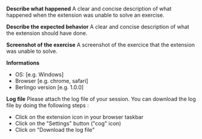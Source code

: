 ﻿---
name: Solving issue
about: The extension was unable to solve an exercise
title: ''
labels: ''
assignees: ''

---

**Describe what happened**
A clear and concise description of what happened when the extension was unable to solve an exercise.

**Describe the expected behavior**
A clear and concise description of what the extension should have done.

**Screenshot of the exercise**
A screenshot of the exercice that the extension was unable to solve.

**Informations**

- OS: [e.g. Windows]
- Browser [e.g. chrome, safari]
- Berlingo version [e.g. 1.0.0]

**Log file**
Please attach the log file of your session. You can download the log file by doing the following steps :

- Click on the extension icon in your browser taskbar
- Click on the "Settings" button ("cog" icon)
- Click on "Download the log file"
  
